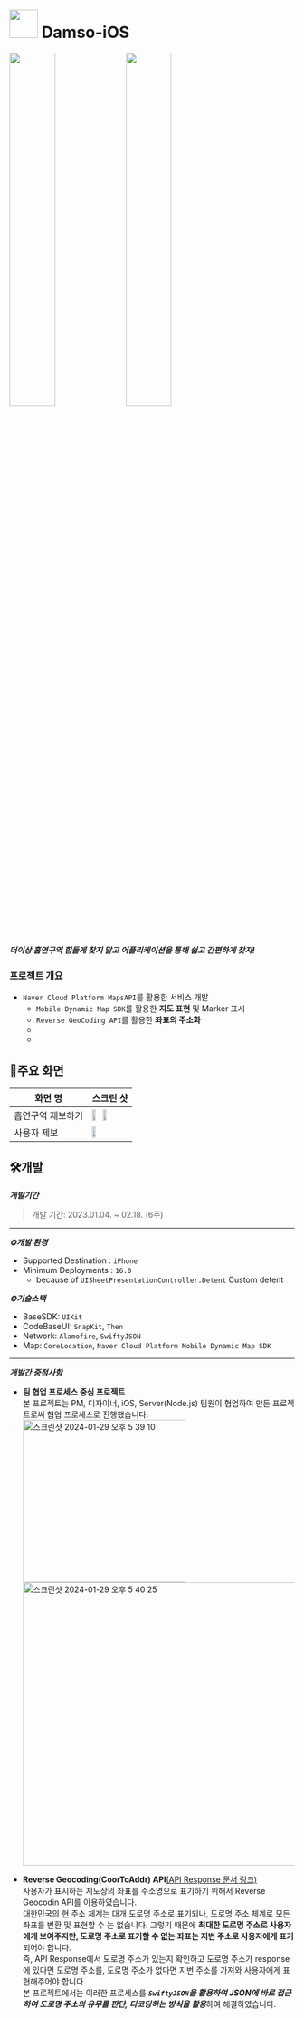 <!--# Damso-iOS
### 프로젝트 개요
- 더이상 흡연구역 힘들게 찾지 말고 어플리케이션을 통해 쉽고 간편하게 찾자!

### 🛠️ Language & Library
- Swift
  - Snapkit
  - Then
  - Alamofire
  - NMapsMap
  
### 🌠ScreenShot
|화면 명|스크린 샷|
|--|--|
|흡연구역 제보하기|<img src="https://user-images.githubusercontent.com/87518434/217380840-32a40ce2-e416-474d-a82a-b53e373f319f.png" width = "40%">|

-->


# <img src="https://github.com/Damso-ForSmoker/Damso-iOS/assets/87518434/0f5a853e-24f7-43f8-b31e-31d01516baee" width="50" height="50"></img> Damso-iOS
<img src="https://github.com/Damso-ForSmoker/Damso-iOS/assets/87518434/dd407deb-71fc-41df-b8a3-2924bf886fd6" align="center" width="40%" height="40%"> <img src="https://github.com/Damso-ForSmoker/Damso-iOS/assets/87518434/6ed9c3c5-59c6-4cdc-abb1-a53323b66aaf" align="center" width="40%">

***더이상 흡연구역 힘들게 찾지 말고 어플리케이션을 통해 쉽고 간편하게 찾자!***
### 프로젝트 개요
- `Naver Cloud Platform MapsAPI`를 활용한 서비스 개발
   - `Mobile Dynamic Map SDK`를 활용한 **지도 표현** 및 Marker 표시
   - `Reverse GeoCoding API`를 활용한 **좌표의 주소화**
   - 
   - 



## 📱주요 화면
|화면 명|스크린 샷|
|--|--|
|흡연구역 제보하기|<img src="https://user-images.githubusercontent.com/87518434/217380840-32a40ce2-e416-474d-a82a-b53e373f319f.png" width = "30%" height = "30%"></img><img src="https://github.com/Damso-ForSmoker/Damso-iOS/assets/87518434/320c4a65-c035-484a-af89-0a72f050f876" width = "30%" height = "30%"></img>|
|사용자 제보|<img src="https://github.com/Damso-ForSmoker/Damso-iOS/assets/87518434/2206e7e3-5311-4497-8f7a-09e1c99c42e2" width = "30%" height = "30%"></img>|


## 🛠️개발
***개발기간***
> 개발 기간: 2023.01.04. ~ 02.18. (6주)
---------
***⚙️개발 환경***   
- Supported Destination : `iPhone`
- Minimum Deployments : `16.0`   
  - because of `UISheetPresentationController.Detent` Custom detent

***⚙️기술스택***
- BaseSDK: `UIKit`
- CodeBaseUI: `SnapKit`, `Then`
- Network: `Alamofire`, `SwiftyJSON`
- Map: `CoreLocation`, `Naver Cloud Platform Mobile Dynamic Map SDK`

----------
***개발간 중점사항***
- **팀 협업 프로세스 중심 프로젝트**   
  본 프로젝트는 PM, 디자이너, iOS, Server(Node.js) 팀원이 협업하여 만든 프로젝트로써 협업 프로세스로 진행했습니다.
  <img width="287" alt="스크린샷 2024-01-29 오후 5 39 10" src="https://github.com/Damso-ForSmoker/Damso-iOS/assets/87518434/29da13d7-f234-4652-85cb-beac875c2902"> <img width="500" alt="스크린샷 2024-01-29 오후 5 40 25" src="https://github.com/Damso-ForSmoker/Damso-iOS/assets/87518434/7a2e7ebe-bc53-4f0b-8e44-6901570162f0">
   
   
- **Reverse Geocoding(CoorToAddr) API**[(API Response 문서 링크)](https://api.ncloud-docs.com/docs/ko/ai-naver-mapsreversegeocoding-gc)   
  사용자가 표시하는 지도상의 좌표를 주소명으로 표기하기 위해서 Reverse Geocodin API를 이용하였습니다.   
  대한민국의 현 주소 체계는 대개 도로명 주소로 표기되나, 도로명 주소 체계로 모든 좌표를 변환 및 표현할 수 는 없습니다. 그렇기 때문에 **최대한 도로명 주소로 사용자에게 보여주지만, 도로명 주소로 표기할 수 없는 좌표는 지번 주소로 사용자에게 표기** 되어야 합니다.   
  즉, API Response에서 도로명 주소가 있는지 확인하고 도로명 주소가 response에 있다면 도로명 주소를, 도로명 주소가 없다면 지번 주소를 가져와 사용자에게 표현해주어야 합니다.   
  본 프로젝트에서는 이러한 프로세스를 ***`SwiftyJSON`을 활용하여 JSON에 바로 접근하여 도로명 주소의 유무를 판단, 디코딩하는 방식을 활용***하여 해결하였습니다.

   

